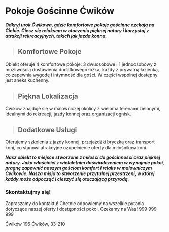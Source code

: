 # Pokoje Gościnne Ćwików



***Odkryj urok Ćwikowa, gdzie komfortowe pokoje gościnne czekają na Ciebie. 
Ciesz się relaksem w otoczeniu pięknej natury i korzystaj z atrakcji rekreacyjnych, 
takich jak jazda konna.***


> ## Komfortowe Pokoje
Obiekt oferuje 4 komfortowe pokoje: 3 dwuosobowe i 1 jednoosobowy z możliwością dostawienia dodatkowego łóżka, każdy z prywatną łazienką, co zapewnia wygodę
 i intymność dla gości. W części wspólnej dostępny jest aneks kuchenny.

> ## Piękna Lokalizacja
Ćwików znajduje się w malowniczej okolicy z wieloma terenami zielonymi, idealnymi do rekreacji, jazdy konnej oraz organizacji ognisk.

> ## Dodatkowe Usługi
Oferujemy szkolenia z jazdy konnej, przejażdżki bryczką oraz transport koni, co stanowi atrakcyjne uzupełnienie oferty dla miłośników koni.




***Nasz obiekt to miejsce stworzone z miłości do gościnności oraz pięknej natury. 
Jako właściciel z wieloletnim doświadczeniem w wynajmie pokoi, pragnę zapewnić naszym gościom komfort i relaks w malowniczym Ćwikowie. 
Nasza misja to stworzenie przytulnej przestrzeni, w której każdy może odpocząć i cieszyć się otaczającą przyrodą.***




   ### Skontaktujmy się!
Zapraszamy do kontaktu! Chętnie odpowiemy na wszelkie pytania dotyczące naszej oferty i dostępności pokoi. Czekamy na Was!
999 999 999




Ćwików 196
Ćwików, 33-210
